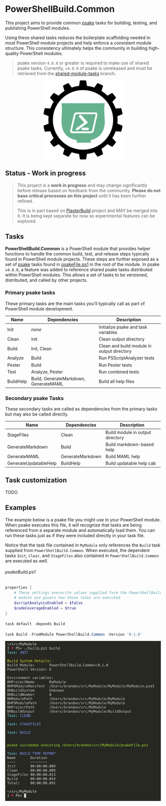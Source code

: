 # PowerShellBuild.Common

This project aims to provide common [psake](https://github.com/psake/psake) tasks for building, testing, and publishing PowerShell modules.

Using these shared tasks reduces the boilerplate scaffolding needed in most PowerShell module projects and help enforce a consistent module structure.
This consistency ultimately helps the community in building high-quality PowerShell modules.

> psake version `4.8.0` or greater is required to make use of shared psake tasks.
> Currently, `v4.8.0` of psake is unreleased and must be retrieved from the [shared-module-tasks](https://github.com/psake/psake/tree/shared-module-tasks) branch.

<p align="center">
    <img src="media/psaketaskmodule-256x256.png" alt="Logo">
</p>

## Status - Work in progress

> This project is a **work in progress** and may change significantly before release based on feedback from the community.
> **Please do not base critical processes on this project** until it has been further refined.
>
> This is in part based on [PlasterBuild](https://github.com/PowerShell/PlasterBuild) project and _MAY_ be merged into it.
> It is being kept separate for now so experimental features can be explored.

## Tasks

**PowerShellBuild.Common** is a PowerShell module that provides helper functions to handle the common build, test, and release steps typically found in PowerShell module projects.
These steps are further exposed as a set of [psake](https://github.com/psake/psake) tasks found in [psakeFile.ps1](./PowerShellBuild.Common/psakeFile.ps1) in the root of the module.
In psake `v4.8.0`, a feature was added to reference shared psake tasks distributed within PowerShell modules.
This allows a set of tasks to be versioned, distributed, and called by other projects.

### Primary psake tasks

These primary tasks are the main tasks you'll typically call as part of PowerShell module development.

| Name                  | Dependencies                          | Description |
| --------------------- | ------------------------------------- | ----------- |
| Init                  | _none_                                | Initialize psake and task variables
| Clean                 | init                                  | Clean output directory
| Build                 | Init, Clean                           | Clean and build module in output directory
| Analyze               | Build                                 | Run PSScriptAnalyzer tests
| Pester                | Build                                 | Run Pester tests
| Test                  | Analyze, Pester                       | Run combined tests
| BuildHelp             | Build, GenerateMarkdown, GenerateMAML | Build all help files

### Secondary psake Tasks

These secondary tasks are called as dependencies from the primary tasks but may also be called directly.

| Name                  | Dependencies     | Description |
| --------------------- | -----------------| ----------- |
| StageFiles            | Clean            | Build module in output directory
| GenerateMarkdown      | Build            | Build markdown-based help
| GenerateMAML          | GenerateMarkdown | Build MAML help
| GenerateUpdatableHelp | BuildHelp        | Build updatable help cab

## Task customization

TODO

## Examples

The example below is a psake file you might use in your PowerShell module.
When psake executes this file, it will recognize that tasks are being referenced from a separate module and automatically load them.
You can run these tasks just as if they were included directly in your task file.

Notice that the task file contained in `MyModule` only references the `Build` task supplied from `PowerShellBuild.Common`.
When executed, the dependent tasks `Init`, `Clear`, and `StageFiles` also contained in `PowerShellBuild.Common` are executed as well.

###### psakeBuild.ps1

```powershell
properties {
    # These settings overwrite values supplied form the PowerShellBuild.Common
    # module and govern how those tasks are executed
    $scriptAnalysisEnabled = $false
    $codeCoverageEnabled = $true
}

task default -depends Build

task Build -FromModule PowerShellBuild.Common -Version '0.1.0'
```

![Example](./media/example.png)
